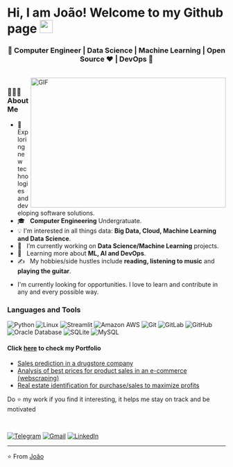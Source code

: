 # Hi, I am João! Welcome to my Github page <img src="https://raw.githubusercontent.com/iampavangandhi/iampavangandhi/master/gifs/Hi.gif" width="30px"></h2>

<h3 align="center">🚀 Computer Engineer | Data Science | Machine Learning | Open Source ♥ | DevOps  🚀</h3>
<div>
  
<br />
<img align="right" height="300" width="450"  alt="GIF" src="https://media.giphy.com/media/13HgwGsXF0aiGY/giphy.gif" />
 

 <h3> 👨🏻‍💻 About Me </h3>

  - 🤔 &nbsp; Exploring new technologies and developing software solutions.
  - 🎓 &nbsp; **Computer Engineering** Undergratuate.
  - :bulb: I'm interested in all things data: **Big Data, Cloud, Machine Learning and Data Science**.
  - 💼 &nbsp; I’m currently working on **Data Science/Machine Learning** projects.
  - 🌱 &nbsp; Learning more about **ML, AI and DevOps**.
  - ✍️ &nbsp;  My hobbies/side hustles include **reading, listening to music** and **playing the guitar**.  
</div> 
</div>

- I'm currently looking for opportunities. I love to learn and contribute in any and every possible way.

### Languages and Tools
![Python](https://img.shields.io/badge/-Python-007396?style=flat-square&logo=python&logoColor=ffffff)
![Linux](http://img.shields.io/badge/-Linux-A81D33?style=flat-square&logo=linux&logoColor=ffffff)
![Streamlit](https://img.shields.io/badge/-Streamlit-FF0000?style=flat-square&logo=streamlit&logoColor=ffffff)
![Amazon AWS](https://img.shields.io/badge/AWS-FFA500?style=flat-square&logo=amazonaws&logoColor=ffffff)
![Git](https://img.shields.io/badge/-Git-%23F05032?style=flat-square&logo=git&logoColor=%23ffffff)
![GitLab](https://img.shields.io/badge/-GitLab-FCA121?style=flat-square&logo=gitlab)
![GitHub](https://img.shields.io/badge/-GitHub-181717?style=flat-square&logo=github)
![Oracle Database](http://img.shields.io/badge/-Oracle-DD0031?style=flat-square&logo=oracle)
![SQLite](https://img.shields.io/badge/-SQLite-5CB3FF?style=flat-square&logo=sqlite)
![MySQL](https://img.shields.io/badge/-MySQL-336791?style=flat-square&logo=mysql&logoColor=ffffff)
                             
  
  
#### Click [here](https://rmendes1.github.io/portfolio_projects/) to check my Portfolio

- [Sales prediction in a drugstore company](https://github.com/rmendes1/rossmann_sales)
- [Analysis of best prices for product sales in an e-commerce (webscraping)](https://github.com/rmendes1/star-jeans)
- [Real estate identification for purchase/sales to maximize profits](https://github.com/rmendes1/house-rocket)


 Do :star: my work if you find it interesting, it helps me stay on track and be motivated

<br>

[![Telegram](https://img.shields.io/badge/-TELEGRAM-2CA5E0?style=for-the-badge&logo=telegram&logoColor=white)](https://t.me/joaormendes)
[![Gmail](https://img.shields.io/badge/-GMAIL-D14836?style=for-the-badge&logo=gmail&logoColor=white)](mailto:joaorenatomendes@gmail.com)
[![LinkedIn](https://img.shields.io/badge/-LINKEDIN-0077B5?style=for-the-badge&logo=linkedin&logoColor=white)](https://www.linkedin.com/in/joaorenatomendes/)

</p>
<hr \>
<p align="center">


⭐️ From [João](https://github.com/rmendes1)
